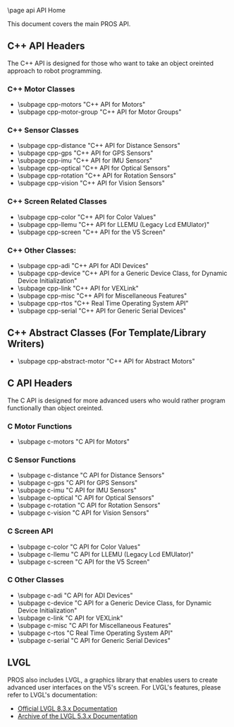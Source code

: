 \page api API Home

This document covers the main PROS API.

## C++ API Headers
The C++ API is designed for those who want to take an object oreinted approach to robot programming.

### C++ Motor Classes

- \subpage cpp-motors               "C++ API for Motors"
- \subpage cpp-motor-group          "C++ API for Motor Groups"

### C++ Sensor Classes

- \subpage cpp-distance             "C++ API for Distance Sensors"
- \subpage cpp-gps                  "C++ API for GPS Sensors"
- \subpage cpp-imu                  "C++ API for IMU Sensors"
- \subpage cpp-optical              "C++ API for Optical Sensors"
- \subpage cpp-rotation             "C++ API for Rotation Sensors"
- \subpage cpp-vision               "C++ API for Vision Sensors"

### C++ Screen Related Classes

- \subpage cpp-color                "C++ API for Color Values"
- \subpage cpp-llemu                "C++ API for LLEMU (Legacy Lcd EMUlator)"
- \subpage cpp-screen               "C++ API for the V5 Screen"

### C++ Other Classes:

- \subpage cpp-adi                  "C++ API for ADI Devices"
- \subpage cpp-device               "C++ API for a Generic Device Class, for Dynamic Device Initialization"
- \subpage cpp-link                 "C++ API for VEXLink"
- \subpage cpp-misc                 "C++ API for Miscellaneous Features"
- \subpage cpp-rtos                 "C++ Real Time Operating System API"
- \subpage cpp-serial               "C++ API for Generic Serial Devices"

## C++ Abstract Classes (For Template/Library Writers)

- \subpage cpp-abstract-motor       "C++ API for Abstract Motors"


## C API Headers
The C API is designed for more advanced users who would rather program functionally than object oreinted. 

### C Motor Functions

- \subpage c-motors     "C API for Motors"

### C Sensor Functions

- \subpage c-distance   "C API for Distance Sensors"
- \subpage c-gps        "C API for GPS Sensors"
- \subpage c-imu        "C API for IMU Sensors"
- \subpage c-optical    "C API for Optical Sensors"
- \subpage c-rotation   "C API for Rotation Sensors"
- \subpage c-vision     "C API for Vision Sensors"

### C Screen API

- \subpage c-color      "C API for Color Values"
- \subpage c-llemu      "C API for LLEMU (Legacy Lcd EMUlator)"
- \subpage c-screen     "C API for the V5 Screen"

### C Other Classes

- \subpage c-adi        "C API for ADI Devices"
- \subpage c-device     "C API for a Generic Device Class, for Dynamic Device Initialization"
- \subpage c-link       "C API for VEXLink"
- \subpage c-misc       "C API for Miscellaneous Features"
- \subpage c-rtos       "C Real Time Operating System API"
- \subpage c-serial     "C API for Generic Serial Devices"


## LVGL

PROS also includes LVGL, a graphics library that enables users to create advanced
user interfaces on the V5's screen. For LVGL's features, please refer to LVGL's documentation:
 - [Official LVGL 8.3.x Documentation](https://docs.lvgl.io/master/index.html)
 - [Archive of the LVGL 5.3.x Documentation](https://gcec-2918.github.io/LVGL_v5-3_Documentation_Archive/)

